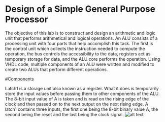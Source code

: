 # Design of a Simple General Purpose Processor
The objective of this lab is to construct and design an arithmetic and logic unit that performs arithmetical and logical operations. An ALU consists of a processing unit with four parts that help accomplish this task. The first is the control unit which collects the instruction needed to compute the operation, the bus controls the accessibility to the data, registers act as temporary storage for data, and the ALU core performs the operation. Using VHDL code, multiple components of an ALU were written and modified to create two ALUs that perform different operations.

#Components

Latch1 is a storage unit also known as a register. What it does is temporarily store the input values before passing them to other components of the ALU. The 8-bit input value of A is taken and is read on the rising edge of the clock and then passed on to the next output on the next rising edge. A latch1 contains three inputs, the first one being the 8-bit binary value A, the second being the reset and the last being the clock signal.
![alt text](https://github.com/55-LM/ALU-Design/blob/main/Lab6_Schematic&Waveforms/latch1.png?raw=true)
